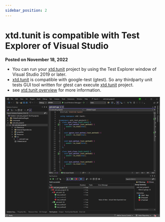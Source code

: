 ```yaml
---
sidebar_position: 2
---
```


# xtd.tunit is compatible with Test Explorer of Visual Studio

**Posted on November 18, 2022**

* You can run your [xtd.tunit](https://gammasoft71.github.io/xtd/reference_guides/latest/group__xtd__tunit.html) project by using the Test Explorer window of Visual Studio 2019 or later.
* [xtd.tunit](https://gammasoft71.github.io/xtd/reference_guides/latest/group__xtd__tunit.html) is compatible with google-test (gtest). So any thirdparty unit tests GUI tool written for gtest can execute [xtd.tunit](https://gammasoft71.github.io/xtd/reference_guides/latest/group__xtd__tunit.html) project.
* see [xtd.tunit overview](/docs/documentation/guides/xtd.tunit/Overview/tunit_overview) for more information.

![tunit_visual_studio_test_explorer](/pictures/unit_test_tools/tunit_visual_studio_test_explorer_w.png)

